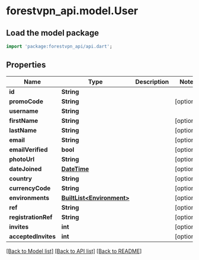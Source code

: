 # forestvpn_api.model.User

## Load the model package
```dart
import 'package:forestvpn_api/api.dart';
```

## Properties
Name | Type | Description | Notes
------------ | ------------- | ------------- | -------------
**id** | **String** |  | 
**promoCode** | **String** |  | [optional] 
**username** | **String** |  | 
**firstName** | **String** |  | [optional] 
**lastName** | **String** |  | [optional] 
**email** | **String** |  | [optional] 
**emailVerified** | **bool** |  | [optional] 
**photoUrl** | **String** |  | [optional] 
**dateJoined** | [**DateTime**](DateTime.md) |  | [optional] 
**country** | **String** |  | [optional] 
**currencyCode** | **String** |  | [optional] 
**environments** | [**BuiltList&lt;Environment&gt;**](Environment.md) |  | [optional] 
**ref** | **String** |  | [optional] 
**registrationRef** | **String** |  | [optional] 
**invites** | **int** |  | [optional] 
**acceptedInvites** | **int** |  | [optional] 

[[Back to Model list]](../README.md#documentation-for-models) [[Back to API list]](../README.md#documentation-for-api-endpoints) [[Back to README]](../README.md)


